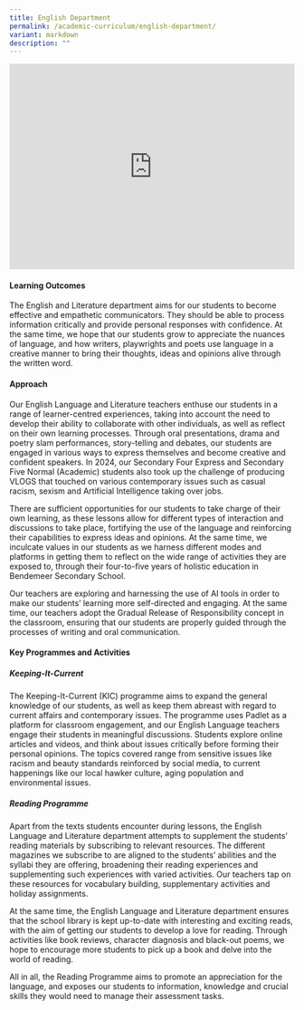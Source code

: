 ```yaml
---
title: English Department
permalink: /academic-curriculum/english-department/
variant: markdown
description: ""
---
```

<style>
.google-slides-container{ position: relative; width: 100%; padding-top: 72%; overflow: hidden; } .google-slides-container iframe{ position: absolute; top: 0; left: 0; width: 100%; height: 100%; }
</style>

<div class="google-slides-container">
	<iframe allowfullscreen="true" height="589" width="840" frameborder="0" src="https://docs.google.com/presentation/d/e/2PACX-1vQQcZkBaERKaneIJXAUlrTvEpSvQ6e8OBCV6R372gupyuuRgVaj4lp6RAEl8jW5ZS2JrfxrJQYI_0cD/embed?start=false&amp;loop=false&amp;delayms=3000"></iframe></div>


#### **Learning Outcomes**
The English and Literature department aims for our students to become effective and empathetic communicators. They should be able to process information critically and provide personal responses with confidence. At the same time, we hope that our students grow to appreciate the nuances of language, and how writers, playwrights and poets use language in a creative manner to bring their thoughts, ideas and opinions alive through the written word.



#### **Approach**
Our English Language and Literature teachers enthuse our students in a range of learner-centred experiences, taking into account the need to develop their ability to collaborate with other individuals, as well as reflect on their own learning processes. Through oral presentations, drama and poetry slam performances, story-telling and debates, our students are engaged in various ways to express themselves and become creative and confident speakers. In 2024, our Secondary Four Express and Secondary Five Normal (Academic) students also took up the challenge of producing VLOGS that touched on various contemporary issues such as casual racism, sexism and Artificial Intelligence taking over jobs.

There are sufficient opportunities for our students to take charge of their own learning, as these lessons allow for different types of interaction and discussions to take place, fortifying the use of the language and reinforcing their capabilities to express ideas and opinions. At the same time, we inculcate values in our students as we harness different modes and platforms in getting them to reflect on the wide range of activities they are exposed to, through their four-to-five years of holistic education in Bendemeer Secondary School.

Our teachers are exploring and harnessing the use of AI tools in order to make our students’ learning more self-directed and engaging. At the same time, our teachers adopt the Gradual Release of Responsibility concept in the classroom, ensuring that our students are properly guided through the processes of writing and oral communication. 




#### **Key Programmes and Activities**
##### Keeping-It-Current

The Keeping-It-Current (KIC) programme aims to expand the general knowledge of our students, as well as keep them abreast with regard to current affairs and contemporary issues. The programme uses Padlet as a platform for classroom engagement, and our English Language teachers engage their students in meaningful discussions. Students explore online articles and videos, and think about issues critically before forming their personal opinions. The topics covered range from sensitive issues like racism and beauty standards reinforced by social media, to current happenings like our local hawker culture, aging population and environmental issues.



##### Reading Programme

Apart from the texts students encounter during lessons, the English Language and Literature department attempts to supplement the students’ reading materials by subscribing to relevant resources. The different magazines we subscribe to are aligned to the students’ abilities and the syllabi they are offering, broadening their reading experiences and supplementing such experiences with varied activities. Our teachers tap on these resources for vocabulary building, supplementary activities and holiday assignments. 

At the same time, the English Language and Literature department ensures that the school library is kept up-to-date with interesting and exciting reads, with the aim of getting our students to develop a love for reading. Through activities like book reviews, character diagnosis and black-out poems, we hope to encourage more students to pick up a book and delve into the world of reading.

All in all, the Reading Programme aims to promote an appreciation for the language, and exposes our students to information, knowledge and crucial skills they would need to manage their assessment tasks.